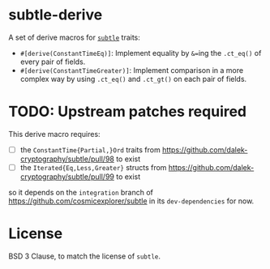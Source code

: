 subtle-derive
================

A set of derive macros for [`subtle`](https://github.com/dalek-cryptography/subtle) traits:

- `#[derive(ConstantTimeEq)]`: Implement equality by `&=`ing the `.ct_eq()` of every pair of fields.
- `#[derive(ConstantTimeGreater)]`: Implement comparison in a more complex way by using `.ct_eq()` and `.ct_gt()` on each pair of fields.

# TODO: Upstream patches required

This derive macro requires:
- [ ] the `ConstantTime{Partial,}Ord` traits from https://github.com/dalek-cryptography/subtle/pull/98 to exist
- [ ]  the `Iterated{Eq,Less,Greater}` structs from https://github.com/dalek-cryptography/subtle/pull/99 to exist

so it depends on the `integration` branch of https://github.com/cosmicexplorer/subtle in its `dev-dependencies` for now.

# License
BSD 3 Clause, to match the license of `subtle`.
